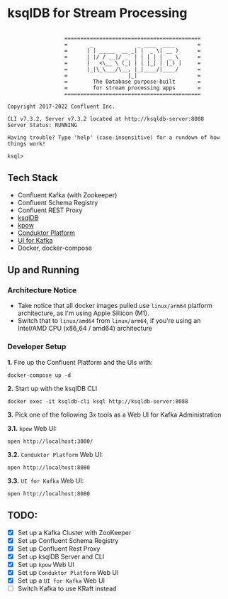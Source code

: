 # ksqlDB for Stream Processing

```

                  ===========================================
                  =       _              _ ____  ____       =
                  =      | | _____  __ _| |  _ \| __ )      =
                  =      | |/ / __|/ _` | | | | |  _ \      =
                  =      |   <\__ \ (_| | | |_| | |_) |     =
                  =      |_|\_\___/\__, |_|____/|____/      =
                  =                   |_|                   =
                  =        The Database purpose-built       =
                  =        for stream processing apps       =
                  ===========================================

Copyright 2017-2022 Confluent Inc.

CLI v7.3.2, Server v7.3.2 located at http://ksqldb-server:8088
Server Status: RUNNING

Having trouble? Type 'help' (case-insensitive) for a rundown of how things work!

ksql>
```

## Tech Stack
- Confluent Kafka (with Zookeeper)
- Confluent Schema Registry
- Confluent REST Proxy
- [ksqlDB](https://ksqldb.io/)
- [kpow](https://docs.kpow.io/ce/)
- [Conduktor Platform](https://www.conduktor.io/explorer/)
- [UI for Kafka](https://github.com/provectus/kafka-ui)
- Docker, docker-compose


## Up and Running

### Architecture Notice
- Take notice that all docker images pulled use `linux/arm64` platform architecture, as I'm using Apple Sillicon (M1).
- Switch that to `linux/amd64` from `linux/arm64`, if you're using an Intel/AMD CPU (x86_64 / amd64) architecture


### Developer Setup

**1.** Fire up the Confluent Platform and the UIs with:
```
docker-compose up -d
```

**2.** Start up with the ksqlDB CLI
```
docker exec -it ksqldb-cli ksql http://ksqldb-server:8088
```

**3.** Pick one of the following 3x tools as a Web UI for Kafka Administration

**3.1.** `kpow` Web UI:

```shell
open http://localhost:3000/
```

**3.2.** `Conduktor Platform` Web UI:
```shell
open http://localhost:8080
```

**3.3.** `UI for Kafka` Web UI:
```shell
open http://localhost:8080
```

## TODO:
- [x] Set up a Kafka Cluster with ZooKeeper
- [x] Set up Confluent Schema Registry
- [x] Set up Confluent Rest Proxy
- [x] Set up ksqlDB Server and CLI
- [x] Set up `kpow` Web UI
- [x] Set up `Conduktor Platform` Web UI
- [x] Set up a `UI for Kafka` Web UI
- [ ] Switch Kafka to use KRaft instead
